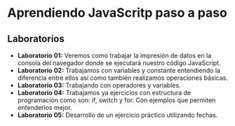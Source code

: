 # Aprendiendo JavaScritp paso a paso

## Laboratorios
- **Laboratorio 01:** Veremos como trabajar la impresión de datos en la consola del navegador donde se ejecutará nuestro código JavaScript.
- **Laboratorio 02:** Trabajamos con variables y constante entendiendo la diferencia entre ellos así como también realizamos operaciones básicas.
- **Laboratorio 03:** Trabajando con operadores y variables.
- **Laboratorio 04:** Trabajamos ya ejercicios con estructura de programación como son: if, switch y for. Con ejemplos que permiten entenderlos mejor.
- **Laboratorio 05:** Desarrollo de un ejercicio práctico utilizando fechas.